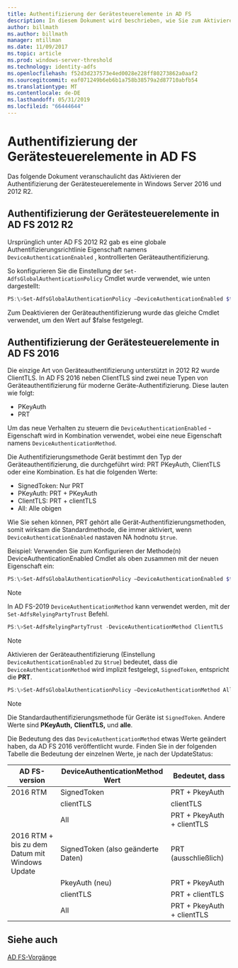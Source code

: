 ```yaml
---
title: Authentifizierung der Gerätesteuerelemente in AD FS
description: In diesem Dokument wird beschrieben, wie Sie zum Aktivieren der Geräteauthentifizierung in AD FS für WindowsServer 2016 und 2012 R2
author: billmath
ms.author: billmath
manager: mtillman
ms.date: 11/09/2017
ms.topic: article
ms.prod: windows-server-threshold
ms.technology: identity-adfs
ms.openlocfilehash: f52d3d237573e4ed0028e228ff80273862a0aaf2
ms.sourcegitcommit: eaf071249b6eb6b1a758b38579a2d87710abfb54
ms.translationtype: MT
ms.contentlocale: de-DE
ms.lasthandoff: 05/31/2019
ms.locfileid: "66444644"
---
```

# <a name="device-authentication-controls-in-ad-fs"></a>Authentifizierung der Gerätesteuerelemente in AD FS
Das folgende Dokument veranschaulicht das Aktivieren der Authentifizierung der Gerätesteuerelemente in Windows Server 2016 und 2012 R2.

## <a name="device-authentication-controls-in-ad-fs-2012-r2"></a>Authentifizierung der Gerätesteuerelemente in AD FS 2012 R2
Ursprünglich unter AD FS 2012 R2 gab es eine globale Authentifizierungsrichtlinie Eigenschaft namens `DeviceAuthenticationEnabled` , kontrollierten Geräteauthentifizierung.

So konfigurieren Sie die Einstellung der `Set-AdfsGlobalAuthenticationPolicy` Cmdlet wurde verwendet, wie unten dargestellt:


``` powershell
PS:\>Set-AdfsGlobalAuthenticationPolicy –DeviceAuthenticationEnabled $true
```



Zum Deaktivieren der Geräteauthentifizierung wurde das gleiche Cmdlet verwendet, um den Wert auf $false festgelegt.

## <a name="device-authentication-controls-in-ad-fs-2016"></a>Authentifizierung der Gerätesteuerelemente in AD FS 2016
Die einzige Art von Geräteauthentifizierung unterstützt in 2012 R2 wurde ClientTLS.  In AD FS 2016 neben ClientTLS sind zwei neue Typen von Geräteauthentifizierung für moderne Geräte-Authentifizierung.  Diese lauten wie folgt:
- PKeyAuth
- PRT

Um das neue Verhalten zu steuern die `DeviceAuthenticationEnabled` -Eigenschaft wird in Kombination verwendet, wobei eine neue Eigenschaft namens `DeviceAuthenticationMethod`.  

Die Authentifizierungsmethode Gerät bestimmt den Typ der Geräteauthentifizierung, die durchgeführt wird: PRT PKeyAuth, ClientTLS oder eine Kombination.
Es hat die folgenden Werte:
 - SignedToken: Nur PRT
 - PKeyAuth: PRT + PKeyAuth
 - ClientTLS: PRT + clientTLS
 - All: Alle obigen

Wie Sie sehen können, PRT gehört alle Gerät-Authentifizierungsmethoden, somit wirksam die Standardmethode, die immer aktiviert, wenn `DeviceAuthenticationEnabled` nastaven NA hodnotu `$true`.

Beispiel: Verwenden Sie zum Konfigurieren der Methode(n) DeviceAuthenticationEnabled Cmdlet als oben zusammen mit der neuen Eigenschaft ein:

``` powershell
PS:\>Set-AdfsGlobalAuthenticationPolicy –DeviceAuthenticationEnabled $true
```

>[!NOTE]
> In AD FS-2019 `DeviceAuthenticationMethod` kann verwendet werden, mit der `Set-AdfsRelyingPartyTrust` Befehl.

``` powershell
PS:\>Set-AdfsRelyingPartyTrust -DeviceAuthenticationMethod ClientTLS
```

>[!NOTE]
> Aktivieren der Geräteauthentifizierung (Einstellung `DeviceAuthenticationEnabled` zu `$true`) bedeutet, dass die `DeviceAuthenticationMethod` wird implizit festgelegt, `SignedToken`, entspricht die **PRT**.


``` powershell
PS:\>Set-AdfsGlobalAuthenticationPolicy –DeviceAuthenticationMethod All
```
> [!NOTE]
> Die Standardauthentifizierungsmethode für Geräte ist `SignedToken`.  Andere Werte sind **PKeyAuth,** <strong>ClientTLS,</strong> und **alle**.

Die Bedeutung des das `DeviceAuthenticationMethod` etwas Werte geändert haben, da AD FS 2016 veröffentlicht wurde.  Finden Sie in der folgenden Tabelle die Bedeutung der einzelnen Werte, je nach der UpdateStatus:


|AD FS-version|DeviceAuthenticationMethod Wert|Bedeutet, dass|
| ----- | ----- | ----- |
|2016 RTM|SignedToken|PRT + PkeyAuth|
||clientTLS|clientTLS|
||All|PRT + PkeyAuth + clientTLS|
|2016 RTM + bis zu dem Datum mit Windows Update|SignedToken (also geänderte Daten)|PRT (ausschließlich)|
||PkeyAuth (neu)|PRT + PkeyAuth|
||clientTLS|PRT + clientTLS|
||All|PRT + PkeyAuth + clientTLS|

## <a name="see-also"></a>Siehe auch
[AD FS-Vorgänge](../../ad-fs/AD-FS-2016-Operations.md)

